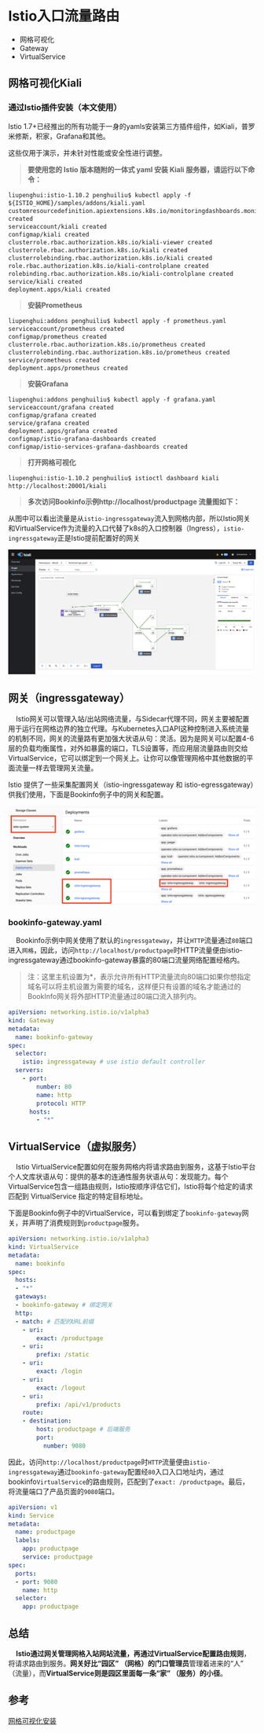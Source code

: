 # Istio入口流量路由  <!-- {docsify-ignore-all} -->

- 网格可视化
- Gateway
- VirtualService


## 网格可视化Kiali

### 通过Istio插件安装（本文使用）

Istio 1.7+已经推出的所有功能于一身的yamls安装第三方插件组件，如Kiali，普罗米修斯，积家，Grafana和其他。

  这些仅用于演示，并未针对性能或安全性进行调整。

> **要使用您的 Istio 版本随附的一体式 yaml 安装 Kiali 服务器，请运行以下命令：**

```shell
liupenghui:istio-1.10.2 penghuiliu$ kubectl apply -f ${ISTIO_HOME}/samples/addons/kiali.yaml
customresourcedefinition.apiextensions.k8s.io/monitoringdashboards.monitoring.kiali.io created
serviceaccount/kiali created
configmap/kiali created
clusterrole.rbac.authorization.k8s.io/kiali-viewer created
clusterrole.rbac.authorization.k8s.io/kiali created
clusterrolebinding.rbac.authorization.k8s.io/kiali created
role.rbac.authorization.k8s.io/kiali-controlplane created
rolebinding.rbac.authorization.k8s.io/kiali-controlplane created
service/kiali created
deployment.apps/kiali created
```

> **安装Prometheus**

```shell
liupenghui:addons penghuiliu$ kubectl apply -f prometheus.yaml 
serviceaccount/prometheus created
configmap/prometheus created
clusterrole.rbac.authorization.k8s.io/prometheus created
clusterrolebinding.rbac.authorization.k8s.io/prometheus created
service/prometheus created
deployment.apps/prometheus created
```

> **安装Grafana**

```shell
liupenghui:addons penghuiliu$ kubectl apply -f grafana.yaml 
serviceaccount/grafana created
configmap/grafana created
service/grafana created
deployment.apps/grafana created
configmap/istio-grafana-dashboards created
configmap/istio-services-grafana-dashboards created
```

> **打开网格可视化**

```shell
liupenghui:istio-1.10.2 penghuiliu$ istioctl dashboard kiali
http://localhost:20001/kiali
```

> **多次访问Bookinfo示例http://localhost/productpage 流量图如下：**

从图中可以看出流量是从`istio-ingressgateway`流入到网格内部，所以Istio网关和VirtualService作为流量的入口代替了k8s的入口控制器（Ingress），`istio-ingressgateway`正是Istio提前配置好的网关

![avatar](../../../_media/image/structure/servicemesh/kiali.png)

## 网关（ingressgateway）

&nbsp; &nbsp; Istio网关可以管理入站/出站网络流量，与Sidecar代理不同，网关主要被配置用于运行在网格边界的独立代理。与Kubernetes入口API这种控制进入系统流量的机制不同，网关的流量路有更加强大状语从句：灵活。因为是网关可以配置4-6层的负载均衡属性，对外如暴露的端口，TLS设置等，而应用层流量路由则交给VirtualService，它可以绑定到一个网关上。让你可以像管理网格中其他数据的平面流量一样去管理网关流量。

Istio 提供了一些采集配置网关（istio-ingressgateway 和 istio-egressgateway）供我们使用，下面是Bookinfo例子中的网关和配置。

![avatar](../../../_media/image/structure/servicemesh/2.png)

 **<h3>bookinfo-gateway.yaml</h3>**
 
&nbsp; &nbsp; Bookinfo示例中网关使用了默认的`ingressgateway`，并让`HTTP`流量通过`80`端口进入`网格`，因此，访问`http://localhost/productpage`时HTTP流量便由istio-ingressgateway通过bookinfo-gateway暴露的80端口流量网络配置经格内。

> 注：这里主机设置为*，表示允许所有HTTP流量流向80端口如果你想指定域名可以将主机设置为需要的域名，这样便只有设置的域名才能通过的BookInfo网关将外部HTTP流量通过80端口流入排列内。

```yaml
apiVersion: networking.istio.io/v1alpha3
kind: Gateway
metadata:
  name: bookinfo-gateway
spec:
  selector:
    istio: ingressgateway # use istio default controller
  servers:
    - port:
        number: 80
        name: http
        protocol: HTTP
      hosts:
        - "*"
```

## VirtualService（虚拟服务）

&nbsp; &nbsp; Istio VirtualService配置如何在服务网格内将请求路由到服务，这基于Istio平台个人文库状语从句：提供的基本的连通性服务状语从句：发现能力。每个VirtualService包含一组路由规则，Istio按顺序评估它们，Istio将每个给定的请求匹配到 VirtualService 指定的特定目标地址。

下面是Bookinfo例子中的VirtualService，可以看到绑定了`bookinfo-gateway`网关，并声明了消费规则到`productpage`服务。
```yaml
apiVersion: networking.istio.io/v1alpha3
kind: VirtualService
metadata:
  name: bookinfo
spec:
  hosts:
  - "*"
  gateways:
  - bookinfo-gateway # 绑定网关
  http:
  - match: # 匹配的URL前缀
    - uri:
        exact: /productpage
    - uri:
        prefix: /static
    - uri:
        exact: /login
    - uri:
        exact: /logout
    - uri:
        prefix: /api/v1/products
    route:
    - destination:
        host: productpage # 后端服务
        port:
          number: 9080
```

因此，访问`http://localhost/productpage`时`HTTP`流量便由`istio-ingressgateway`通过`bookinfo-gateway`配置经`80`入口入口地址内，通过bookinfo`VirtualService`的路由规则，匹配到了`exact: /productpage`。最后，将流量端口了产品页面的`9080`端口。

```yaml
apiVersion: v1
kind: Service
metadata:
  name: productpage
  labels:
    app: productpage
    service: productpage
spec:
  ports:
  - port: 9080
    name: http
  selector:
    app: productpage
```

## 总结

&nbsp; &nbsp; **Istio通过网关管理网格入站网站流量，再通过VirtualService配置路由规则**，将请求路由到服务。**网关好比“园区” （网格）的门口管理员**管理着进来的“人” （流量），而**VirtualService则是园区里面每一条“家” （服务）的小径**。

## 参考

[网格可视化安装](https://kiali.io/documentation/latest/quick-start/)